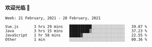 ### 欢迎光临 👋

<!--
**lianganqing/lianganqing** is a ✨ _special_ ✨ repository because its `README.md` (this file) appears on your GitHub profile.

Here are some ideas to get you started:

- 🔭 I’m currently working on ...
- 🌱 I’m currently learning ...
- 👯 I’m looking to collaborate on ...
- 🤔 I’m looking for help with ...
- 💬 Ask me about ...
- 📫 How to reach me: ...
- 😄 Pronouns: ...
- ⚡ Fun fact: ...
-->
<!--START_SECTION:waka-->
```text
Week: 21 February, 2021 - 28 February, 2021

Vue.js       3 hrs 29 mins   ██████████░░░░░░░░░░░░░░░   39.87 % 
Java         3 hrs 15 mins   █████████▒░░░░░░░░░░░░░░░   37.23 % 
JavaScript   1 hr 58 mins    █████▓░░░░░░░░░░░░░░░░░░░   22.55 % 
Other        1 min           ░░░░░░░░░░░░░░░░░░░░░░░░░   00.36 % 
```
<!--END_SECTION:waka-->
